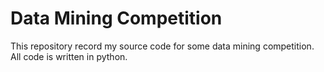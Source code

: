 # Data Mining Competition

This repository record my source code for some data mining competition. All code is written in python.
